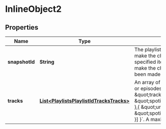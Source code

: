 

# InlineObject2

## Properties

Name | Type | Description | Notes
------------ | ------------- | ------------- | -------------
**snapshotId** | **String** | The playlist&#39;s snapshot ID against which you want to make the changes. The API will validate that the specified items exist and in the specified positions and make the changes, even if more recent changes have been made to the playlist.  |  [optional]
**tracks** | [**List&lt;PlaylistsPlaylistIdTracksTracks&gt;**](PlaylistsPlaylistIdTracksTracks.md) | An array of objects containing [Spotify URIs](https://developer.spotify.com/documentation/web-api/#spotify-uris-and-ids) of the tracks or episodes to remove. For example: &#x60;{ \&quot;tracks\&quot;: [{ \&quot;uri\&quot;: \&quot;spotify:track:4iV5W9uYEdYUVa79Axb7Rh\&quot; },{ \&quot;uri\&quot;: \&quot;spotify:track:1301WleyT98MSxVHPZCA6M\&quot; }] }&#x60;. A maximum of 100 objects can be sent at once.  | 



